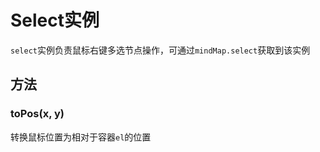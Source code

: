 # Select实例

`select`实例负责鼠标右键多选节点操作，可通过`mindMap.select`获取到该实例

## 方法

### toPos(x, y)

转换鼠标位置为相对于容器`el`的位置